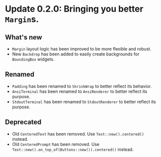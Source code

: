 # Update 0.2.0: Bringing you better `Margin`s.

## What's new

- `Margin` layout logic has been improved to be more flexible and robust.
- New `Backdrop` has been added to easily create backgrounds for `BoundingBox` widgets.

## Renamed

- `Padding` has been renamed to `ShrinkWrap` to better reflect its behavior.
- `AnsiTerminal` has been renamed to `AnsiRenderer` to better reflect its purpose.
- `StdoutTerminal` has been renamed to `StdoutRenderer` to better reflect its purpose.

## Deprecated

- Old `CenteredText` has been removed. Use `Text::new().centered()` instead.
- Old `CenteredPrompt` has been removed. Use `Text::new().on_top_of(Buttons::new()).centered()` instead.
